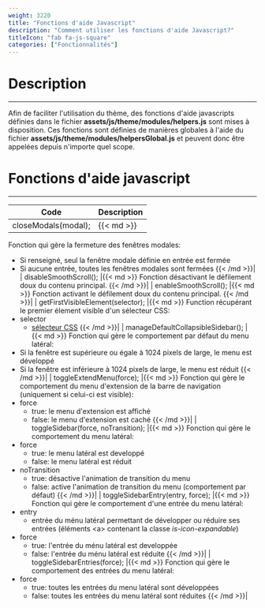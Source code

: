 ```yaml
---
weight: 3220
title: "Fonctions d'aide Javascript"
description: "Comment utiliser les fonctions d'aide Javascript?"
titleIcon: "fab fa-js-square"
categories: ["Fonctionnalités"]
---
```


# Description
---

Afin de faciliter l'utilisation du thème, des fonctions d'aide javascripts définies dans le fichier **assets/js/theme/modules/helpers.js** sont mises à disposition.
Ces fonctions sont définies de manières globales à l'aide du fichier **assets/js/theme/modules/helpersGlobal.js** et peuvent donc être appelées depuis n'importe quel scope.

# Fonctions d'aide javascript
---

| Code | Description |
| ---- | ----------- |
| closeModals(modal); |{{< md >}}
Fonction qui gère la fermeture des fenêtres modales:
* Si renseigné, seul la fenêtre modale définie en entrée est fermée
* Si aucune entrée, toutes les fenêtres modales sont fermées
{{< /md >}}|
| disableSmoothScroll(); |{{< md >}}
Fonction désactivant le défilement doux du contenu principal.
{{< /md >}}|
| enableSmoothScroll(); |{{< md >}}
Fonction activant le défilement doux du contenu principal.
{{< /md >}}|
| getFirstVisibleElement(selector); |{{< md >}}
Function récupérant le premier élement visible d'un sélecteur CSS:
* selector
    * [sélecteur CSS](https://developer.mozilla.org/docs/Web/CSS/CSS_Selectors)
{{< /md >}}|
| manageDefaultCollapsibleSidebar(); |{{< md >}}
Fonction qui gère le comportement par défaut du menu latéral:
* Si la fenêtre est supérieure ou égale à 1024 pixels de large, le menu est développé
* Si la fenêtre est inférieure à 1024 pixels de large, le menu est réduit
{{< /md >}}|
| toggleExtendMenu(force); |{{< md >}}
Fonction qui gère le comportement du menu d'extension de la barre de navigation (uniquement si celui-ci est visible):
* force
    * true: le menu d'extension est affiché
    * false: le menu d'extension est caché
{{< /md >}}|
| toggleSidebar(force, noTransition); |{{< md >}}
Fonction qui gère le comportement du menu latéral:
* force
    * true: le menu latéral est developpé
    * false: le menu latéral est réduit
* noTransition
    * true: désactive l'animation de transition du menu
    * false: active l'animation de transition du menu (comportement par défaut)
{{< /md >}}|
| toggleSidebarEntry(entry, force); |{{< md >}}
Fonction qui gère le comportement d'une entrée du menu latéral:
* entry
    * entrée du ménu latéral permettant de développer ou réduire ses entrées (éléments \<a> contenant la classe *is-icon-expandable*)
* force
    * true: l'entrée du ménu latéral est developpée
    * false: l'entrée du ménu latéral est réduite
{{< /md >}}|
| toggleSidebarEntries(force); |{{< md >}}
Fonction qui gère le comportement des entrées du menu latéral:
* force
    * true: toutes les entrées du menu latéral sont développées
    * false: toutes les entrées du menu latéral sont réduites
{{< /md >}}|
